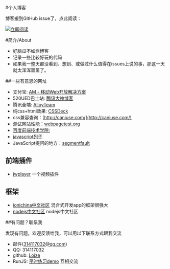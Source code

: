 #个人博客

博客搬到GitHub issue了，点此阅读：

<p><a href="https://github.com/Lojze/bolg/issues"><img src="https://cloud.githubusercontent.com/assets/1231359/13027636/6fdae1a6-d291-11e5-9126-68bd3d2ed778.png" alt="立即阅读" style="max-width:100%;"></a></p>

#简介/About

*  好脑瓜不如烂博客
*  记录一些比较好玩的代码
*  如果我一整天都没看到、想到、或做过什么值得在issues上说的事，那这一天就太浑浑噩噩了。

##一些有意思的网址

*  支付宝: [AM - 移动Web开放解决方案](http://am-team.github.io/amg/dev-exp-doc.html)
*  520UED巴士站: [腾讯大神博客](http://www.520ued.com/)
*  腾讯全端: [AlloyTeam](http://www.alloyteam.com/)
*  纯css+html效果: [CSSDeck](http://cssdeck.com)
*  css兼容查询：[http://caniuse.com/](http://caniuse.com/)
*  测试网站性能：[webpagetest.org](http://www.webpagetest.org/)
*  [百度前端技术学院:](https://github.com/baidu-ife/ife)
*  [javascript列子](http://fgm.cc/learn/)
*  JavaScript提问的地方：[segmentfault](https://segmentfault.com/t/javascript)

## 前端插件

*  [jwplayer](https://www.jwplayer.com/) 一个视频插件

## 框架
* [ionichina中文社区](http://ionichina.com/) 混合式开发app的框架很强大
* [nodejs中文社区](http://cnodejs.org) nodejs中文社区

##有问题？联系我  

发现有问题，欢迎反馈给我，可以用以下联系方式跟我交流

* 邮件(314117032@qq.com)
* QQ: 314117032
* github: [Lojze](https://github.com/Lojze)
* RunJS: [平时练习demo](http://runjs.cn/detail/azvlsrpq) 互相交流
